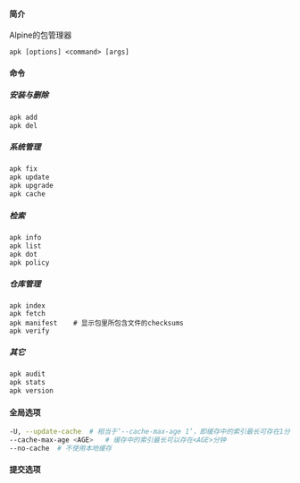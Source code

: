 #### 简介

Alpine的包管理器

```
apk [options] <command> [args]
```

#### 命令

##### 安装与删除

```bash
apk add
apk del
```

##### 系统管理

```bash
apk fix
apk update
apk upgrade
apk cache
```

##### 检索

```bash
apk info
apk list
apk dot
apk policy
```

##### 仓库管理

```
apk index
apk fetch
apk manifest	# 显示包里所包含文件的checksums
apk verify
```

##### 其它

```bash
apk audit
apk stats
apk version
```

#### 全局选项

```bash
-U, --update-cache	# 相当于‘--cache-max-age 1’，即缓存中的索引最长可存在1分钟
--cache-max-age <AGE>	# 缓存中的索引最长可以存在<AGE>分钟
--no-cache	# 不使用本地缓存
```



#### 提交选项
